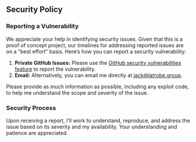 ## Security Policy

### Reporting a Vulnerability

We appreciate your help in identifying security issues. Given that this is a proof of concept project, our timelines for addressing reported issues are on a "best effort" basis. Here’s how you can report a security vulnerability:

1. **Private GitHub Issues:** Please use the [GitHub security vulnerabilities feature](https://docs.github.com/en/code-security/security-advisories/guidance-on-reporting-and-writing-information-about-vulnerabilities/privately-reporting-a-security-vulnerability) to report the vulnerability.
2. **Email:** Alternatively, you can email me directly at [jack@latrobe.group](mailto:jack@latrobe.group).

Please provide as much information as possible, including any exploit code, to help me understand the scope and severity of the issue.

### Security Process

Upon receiving a report, I'll work to understand, reproduce, and address the issue based on its severity and my availability. Your understanding and patience are appreciated.
